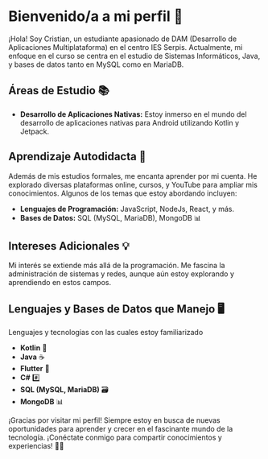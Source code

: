 # Bienvenido/a a mi perfil 👋

¡Hola! Soy Cristian, un estudiante apasionado de DAM (Desarrollo de Aplicaciones Multiplataforma) en el centro IES Serpis. Actualmente, mi enfoque en el curso se centra en el estudio de Sistemas Informáticos, Java, y bases de datos tanto en MySQL como en MariaDB.

## Áreas de Estudio 📚

- **Desarrollo de Aplicaciones Nativas:** Estoy inmerso en el mundo del desarrollo de aplicaciones nativas para Android utilizando Kotlin y Jetpack.

## Aprendizaje Autodidacta 🚀

Además de mis estudios formales, me encanta aprender por mi cuenta. He explorado diversas plataformas online, cursos, y YouTube para ampliar mis conocimientos. Algunos de los temas que estoy abordando incluyen:

- **Lenguajes de Programación:** JavaScript, NodeJs, React, y más.
- **Bases de Datos:** SQL (MySQL, MariaDB), MongoDB 📊

## Intereses Adicionales 💡

Mi interés se extiende más allá de la programación. Me fascina la administración de sistemas y redes, aunque aún estoy explorando y aprendiendo en estos campos.

## Lenguajes y Bases de Datos que Manejo 🖥️

 Lenguajes y tecnologias con las cuales estoy familiarizado

- **Kotlin** 🚀
- **Java** ☕
- **Flutter** 📱
- **C#** 	#️⃣
- **SQL (MySQL, MariaDB)** 🗃️
- **MongoDB** 📊

¡Gracias por visitar mi perfil! Siempre estoy en busca de nuevas oportunidades para aprender y crecer en el fascinante mundo de la tecnología. ¡Conéctate conmigo para compartir conocimientos y experiencias! 👨‍💻
